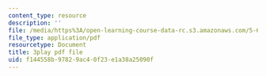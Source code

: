 ```yaml
---
content_type: resource
description: ''
file: /media/https%3A/open-learning-course-data-rc.s3.amazonaws.com/5-60-thermodynamics-kinetics-spring-2008/f144558b97829ac40f23e1a38a25090f_kLqduWF6GXE.pdf
file_type: application/pdf
resourcetype: Document
title: 3play pdf file
uid: f144558b-9782-9ac4-0f23-e1a38a25090f
---
```

